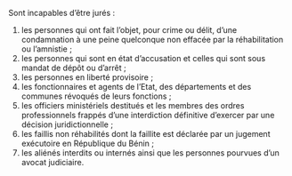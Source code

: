 Sont incapables d’être jurés :
1. les personnes qui ont fait l’objet, pour crime ou délit, d’une condamnation à une peine quelconque non effacée par la réhabilitation ou l’amnistie ;
2. les personnes qui sont en état d’accusation et celles qui sont sous mandat de dépôt ou d’arrêt ;
3. les personnes en liberté provisoire ;
4. les fonctionnaires et agents de l’Etat, des départements et des communes révoqués de leurs fonctions ;
5. les officiers ministériels destitués et les membres des ordres professionnels frappés d’une interdiction définitive d’exercer par une décision juridictionnelle ;
6. les faillis non réhabilités dont la faillite est déclarée par un jugement exécutoire en République du Bénin ;
7. les aliénés interdits ou internés ainsi que les personnes pourvues d’un avocat judiciaire.